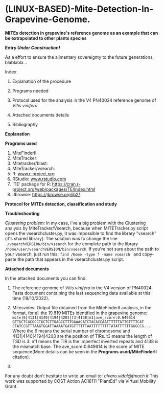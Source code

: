 # (LINUX-BASED)-Mite-Detection-In-Grapevine-Genome.
**MITEs detection in grapevine's reference genome as an example that can be extrapolated to other plants species**

**Entry _Under Construction!_**

As a effort to ensure the alimentary sovereignty to the future generations, blablabla...

Index:

1. Explanation of the procedure

2. Programs needed

3. Protocol used for the analysis in the V4 PN40024 reference genome of _Vitis vinifera_

4. Attached documents details

5. Bibliography

**Explanation**


**Programs used**
1. MiteFinderII:
2. MiteTracker:
3. Mitetracker/blast:
4. MiteTracker/vsearch:
5. R: www.r-project.org
6. RStudio: www.rstudio.com
7. 'TE' package for R: https://cran.r-project.org/web/packages/TE/index.html
8. Jbrowse: https://jbrowse.org/jb2/


**Protocol for MITEs detection, classification and study**


**Troubleshooting**

*Clustering problem:* In my case, I've a big problem with the Clustering analysis by MiteTracker/Vsearch, because when MITETracker.py script opens the vsearchcluster.py, it was impossible to find the library "vsearch" (it's shared library). The solution was to change the line `./vsearchVERSION/bin/vsearch`  for the complete path to the library `/home/user/vsearchVERSION/bin/vsearch`.
If you're not sure about the path to your vsearch, just run this:
`find /home -type f -name vsearch `
and copy-paste the path that appears in the vsearchcluster.py script.

**Attached documents**

In the attached documents you can find:
1. The reference genome of _Vitis vinifera_ in the V4 version of PN40024: Fasta document containing the last sequencing data available at this time (18/10/2022). 

2. Mitesvides: Output file obtained from the MiteFinderII analysis, in the format, for all the 19.819 MITEs identified in the grapevine genome:
`mite|6|4131|4140|4194|4203|t3|4138|m1|ave_score:0.649614 
GTTGCTCACCCCTGCTCTTGAGCCTTTGAAACATCTACACCAATTTTTTATTGTTTTCAT 
CTATCCGTTTAAGTGGATTAAAATGATGTTTTTTAATTTTTTTTTATATTTTTTGGGCCG...`
Where the 6 means the serial number of chromosome and 4131|4140|4194|4203 are the position of TIRs. t3 means the length of TSD is 3. m1 means the TIR is the imperfect inverted repeats and 4138 is the mismatch base. The ave_score:0.649614 is the score of MITE sequence(More details can be seen in the **Programs used/MiteFinderII** citation).

3. 

For any doubt don't hesitate to write an email to: _alvaro.vidal@fmach.it_ 
This work was supported by COST Action AC18111 "PlantEd" via Virtual Mobility Grant.
